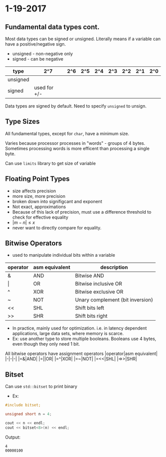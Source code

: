 # 1-19-2017
## Fundamental data types cont.
Most data types can be signed or unsigned.
Literally means if a variable can have a positive/negative sign.

* unsigned - non-negative only
* signed - can be negative

|type|2^7|2^6|2^5|2^4|2^3|2^2|2^1|2^0|
|-|-|-|-|-|-|-|-|-|
|unsigned|||||||||
|signed|used for +/-||||||||

Data types are signed by default. Need to specify `unsigned` to unsign.

## Type Sizes
All fundamental types, except for `char`, have a minimum size.

Varies because processor processes in "words" - groups of 4 bytes. Sometimes processing words is more efficent than processing a single byte.

Can use `limits` library to get size of variable

## Floating Point Types
* size affects precision
* more size, more precision
* broken down into signifigcant and exponent
* Not exact, approximations
* Because of this lack of precision, must use a difference threshold to check for effective equality
* $|m-n|\leq x$
* never want to directly compare for equality.

## Bitwise Operators
* used to manipulate individual bits within a variable

|operator|asm equivalent|description|
|-|-|-|
|\&|AND|Bitwise AND|
|\||OR|Bitwise inclusive OR|
|^|XOR|Bitwise exclusive OR|
|~|NOT|Unary complement (bit inversion)|
|<<|SHL|Shift bits left|
|>>|SHR|Shift bits right|

* In practice, mainly used for optimization. i.e. in latency dependent applications, large data sets, where memory is scarce.
* Ex: use another type to store multiple booleans. Booleans use 4 bytes, even though they only need 1 bit.

All bitwise operators have assignment operators
|operator|asm equivalent|
|-|-|-|
|=\&|AND|
|=\||OR|
|=^|XOR|
|=~|NOT|
|=<<|SHL|
|=>>|SHR|

## Bitset
Can use `std::bitset` to print binary
* Ex:
```cpp
#include bitset;

unsigned short n = 4;

cout << n << endl;
cout << bitset<8>(n) << endl;
```
Output:
```
4
00000100
```
